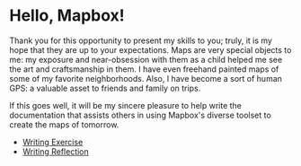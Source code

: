 # Hello, Mapbox!

Thank you for this opportunity to present my skills to you; truly, it is my hope that they are up to your expectations.
Maps are very special objects to me: my exposure and near-obsession with them as a child helped me see the art and
craftsmanship in them. I have even freehand painted maps of some of my favorite neighborhoods. Also, I have become a sort of human GPS: a valuable asset to friends and family on trips.

If this goes well, it will be my sincere pleasure to help write the documentation that assists others in using Mapbox's diverse
toolset to create the maps of tomorrow.

- [Writing Exercise](https://mayormcmatt.github.io/mb-doc-test/writing-exercise.html)
- [Writing Reflection](https://mayormcmatt.github.io/mb-doc-test/writing-reflection.html)